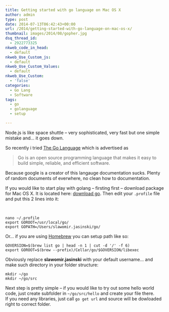 ```yaml
---
title: Getting started with go language on Mac OS X
author: admin
type: post
date: 2014-07-13T06:42:43+00:00
url: /2014/getting-started-with-go-language-on-mac-os-x/
thumbnail: images/2014/08/gopher.jpg
dsq_thread_id:
  - 2922773325
nkweb_code_in_head:
  - default
nkweb_Use_Custom_js:
  - default
nkweb_Use_Custom_Values:
  - default
nkweb_Use_Custom:
  - 'false'
categories:
  - Go Lang
  - Software
tags:
  - go
  - golanguage
  - setup

---
```

Node.js is like space shuttle &#8211; very sophisticated, very fast but one simple mistake and&#8230; it goes down.

So recently i tried [The Go Language](http://golang.org/) which is advertised as

> Go is an open source programming language that makes it easy to build simple, reliable, and efficient software.

Because google is a creator of this langauge documentation sucks. Plenty of random documents of everwhere, no clean how to documentation.

<!--more-->

If you would like to start play with golang &#8211; firsting first &#8211; download package for Mac OS X. It is located here: [download go](http://golang.org/dl/). Then edit your `.profile` file and put this 2 lines into it:

&nbsp;

```
nano ~/.profile
export GOROOT=/usr/local/go/
export GOPATH=/Users/slawomir.jasinski/go/
```

Or… if you are using [Homebrew](http://brew.sh) you can setup path like so:

```
GOVERSION=$(brew list go | head -n 1 | cut -d '/' -f 6)
export GOROOT=$(brew --prefix)/Cellar/go/$GOVERSION/libexec
```

Obviously replace **slawomir.jasinski** with your default username&#8230; and make such directory in your folder structure:

```
mkdir ~/go
mkdir ~/go/src
```

Next step is pretty simple &#8211; if you would like to try out some hello world code, just create subfolder in `~/go/src/hello` and create your file there.  
If you need any libraries, just call `go get url` and source will be dowloaded right to correct folder.